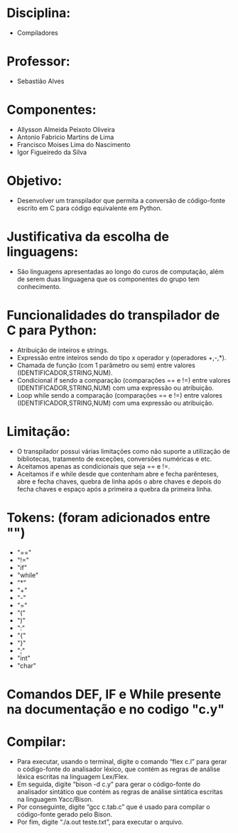 # Disciplina: 
* Compiladores <br />

# Professor: <br />
* Sebastião Alves

# Componentes: <br />
* Allysson Almeida Peixoto Oliveira<br />
* Antonio Fabricio Martins de Lima<br />
* Francisco Moises Lima do Nascimento<br />
* Igor Figueiredo da Silva<br />

# Objetivo: <br />
* Desenvolver um transpilador que permita a conversão de código-fonte escrito em C para código equivalente em Python. <br />

# Justificativa da escolha de linguagens:<br />
* São linguagens apresentadas ao longo do curos de computação, além de serem duas linguagena que os componentes do grupo tem conhecimento.

# Funcionalidades do transpilador de C para Python: <br/>
* Atribuição de inteiros e strings.<br />
* Expressão entre inteiros sendo do tipo x operador y (operadores +,-,*).<br />
* Chamada de função (com 1 parâmetro ou sem) entre valores (IDENTIFICADOR,STRING,NUM).<br />
* Condicional if sendo a comparação (comparações == e !=) entre valores (IDENTIFICADOR,STRING,NUM) com uma expressão ou atribuição.<br />
* Loop while sendo a comparação (comparações == e !=) entre valores (IDENTIFICADOR,STRING,NUM) com uma expressão ou atribuição.<br />

# Limitação: <br/>
* O transpilador possui várias limitações como não suporte a utilização de bibliotecas, tratamento de exceções, conversões numéricas e etc.<br />
* Aceitamos apenas as condicionais que seja == e !=.<br />
* Aceitamos if e while desde que contenham abre e fecha parênteses, abre e fecha chaves, quebra de linha após o abre chaves e depois do fecha chaves e espaço após a primeira a quebra da primeira linha.<br />

# Tokens: (foram adicionados entre "")<br/>
* "==" <br/>
* "!=" <br/>
* "if" <br/>
* "while" <br/>
* "*" <br/>
* "+" <br/>
* "-" <br/>
* "=" <br/>
* "(" <br/>
* ")" <br/>
* ":" <br/>
* "{" <br/>
* "}" <br/>
* ";" <br/>
* "int" <br/>
* "char" <br/>

# Comandos DEF, IF e While presente na documentação e no codigo "c.y" <br/>

# Compilar: <br/>
* Para executar, usando o terminal, digite o comando “flex c.l” para gerar o código-fonte do analisador léxico, que contém as regras de análise léxica escritas na linguagem Lex/Flex.<br /> 
* Em seguida, digite “bison -d c.y” para gerar o código-fonte do analisador sintático que contém as regras de análise sintática escritas na linguagem Yacc/Bison. <br />
* Por conseguinte, digite “gcc c.tab.c” que é usado para compilar o código-fonte gerado pelo Bison. <br />
* Por fim, digite “./a.out teste.txt”, para executar o arquivo.<br />
